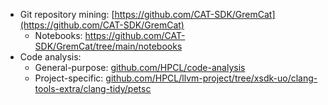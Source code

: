 <!-- mining-tools -->
  * Git repository mining: [https://github.com/CAT-SDK/GremCat](https://github.com/CAT-SDK/GremCat)
    * Notebooks: https://github.com/CAT-SDK/GremCat/tree/main/notebooks
  * Code analysis: 
    * General-purpose: [github.com/HPCL/code-analysis](github.com/HPCL/code-analysis)
    * Project-specific: [github.com/HPCL/llvm-project/tree/xsdk-uo/clang-tools-extra/clang-tidy/petsc](github.com/HPCL/llvm-project/tree/xsdk-uo/clang-tools-extra/clang-tidy/petsc) 
